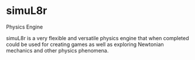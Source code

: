 # simuL8r
Physics Engine

simuL8r is a very flexible and versatile physics engine that when completed could be used for creating games as well as exploring Newtonian mechanics and other physics phenomena.
